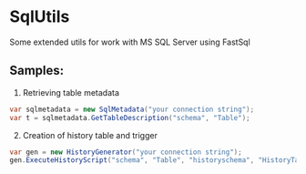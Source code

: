 # SqlUtils
Some extended utils for work with MS SQL Server using FastSql

## Samples:

1. Retrieving table metadata

  ```csharp
  var sqlmetadata = new SqlMetadata("your connection string");
  var t = sqlmetadata.GetTableDescription("schema", "Table");
  ```  

2. Creation of history table and trigger

  ```csharp
  var gen = new HistoryGenerator("your connection string");
  gen.ExecuteHistoryScript("schema", "Table", "historyschema", "HistoryTable");
  ```  